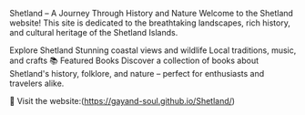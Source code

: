 Shetland – A Journey Through History and Nature
Welcome to the Shetland website! This site is dedicated to the breathtaking landscapes, rich history, and cultural heritage of the Shetland Islands.

Explore Shetland
Stunning coastal views and wildlife 
Local traditions, music, and crafts 
📚 Featured Books
Discover a collection of books about Shetland's history, folklore, and nature – perfect for enthusiasts and travelers alike.

🔗 Visit the website:(https://gayand-soul.github.io/Shetland/)
